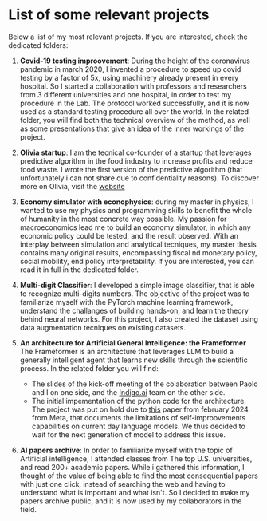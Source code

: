 # List of some relevant projects
Below a list of my most relevant projects. If you are interested, check the dedicated folders:

1) **Covid-19 testing improovement**: During the height of the coronavirus pandemic in march 2020, I invented a procedure to speed up covid testing by a factor of 5x, using machinery already present in every hospital. So I started a collaboration with professors and researchers from 3 different universities and one hospital, in order to test my procedure in the Lab. The protocol worked successfully, and it is now used as a standard testing procedure all over the world. In the related folder, you will find both the technical overview of the method, as well as some presentations that give an idea of the inner workings of the project.

2) **Olivia startup**: I am the tecnical co-founder of a startup that leverages predictive algorithm in the food industry to increase profits and reduce food waste. I wrote the first version of the predictive algorithm (that unfortunately i can not share due to confidentiality reasons). To discover more on Olivia, visit the [website](https://www.olivia-software.com/en)

3) **Economy simulator with econophysics**: during my master in physics, I wanted to use my physics and programming skills to benefit the whole of humanity in the most concrete way possible. My passion for macroeconomics lead me to build an economy simulator, in which any economic policy could be tested, and the result observed. With an interplay between simulation and analytical tecniques, my master thesis contains many original results, encompassing fiscal nd monetary policy, social mobility, end policy interpretability. If you are interested, you can read it in full in the dedicated folder.

4) **Multi-digit Classifier**: I developed a simple image classifier, that is able to recognize multi-digits numbers. The objective of the project was to familiarize myself with the PyTorch machine learning framework, understand the challanges of building hands-on, and learn the theory behind neural networks.
For this project, I also created the dataset using data augmentation tecniques on existing datasets.

5) **An architecture for Artificial General Intelligence: the Frameformer** The Frameformer is an architecture that leverages LLM to build a generally intelligent agent that learns new skills through the scientific process. In the related folder you will find:
    - The slides of the kick-off meeting of the colaboration between Paolo and I on one side, and the [Indigo.ai](https://indigo.ai/en/) team on the other side. 
    - The initial impementation of the python code for the architecture.
The project was put on hold due to [this](https://arxiv.org/abs/2401.10020) paper from february 2024 from Meta, that documents the limitations of self-improovements capabilities on current day language models. We thus decided to wait for the next generation of model to address this issue.

6) **AI papers archive**: In order to familiarize myself with the topic of Artificial intelligence, I attended classes from The top U.S. universities, and read 200+ academic papers. While i gathered this information, I thought of the value of being able to find the most consequential papers with just one click, instead of searching the web and having to understand what is important and what isn't. So I decided to make my papers archive public, and it is now used by my collaborators in the field.